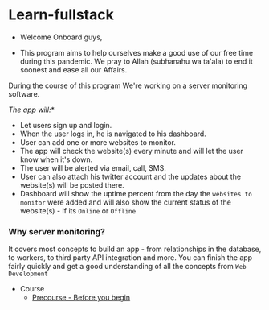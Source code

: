 # Learn-fullstack

- Welcome Onboard guys,

- This program aims to help ourselves make a good use of our free time during this pandemic. We pray to Allah (subhanahu wa ta'ala) to end it soonest and ease all our Affairs.

 During the course of this program We're working on a server monitoring software. 

*The app will:**

- Let users sign up and login.
- When the user logs in, he is navigated to his dashboard.
- User can add one or more websites to monitor.
- The app will check the website(s) every minute and will let the user know when it's down.
- The user will be alerted via email, call, SMS.
- User can also attach his twitter account and the updates about the website(s) will be posted there.
- Dashboard will show the uptime percent from the day the `websites to monitor` were added and will also show the current status of the website(s) - If its `Online` or `Offline`

### Why server monitoring?

It covers most concepts to build an app - from relationships in the database, to workers, to third party API integration and more. You can finish the app fairly quickly and get a good understanding of all the concepts from `Web Development`


- Course
  - [Precourse - Before you begin](/tasks/precourse/README.md)
